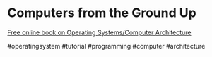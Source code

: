 # Computers from the Ground Up

[Free online book on Operating Systems/Computer Architecture](https://www.bottomupcs.com/index.xhtml)

#operatingsystem
#tutorial
#programming
#computer
#architecture
